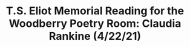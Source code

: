 ---
layout: manifest
title: 'T.S. Eliot Memorial Reading for the Woodberry Poetry Room: Claudia Rankine
  (4/22/21)'
manifest_name: t-s-eliot-memorial-reading-for-the-woodberry-poetry-room-claudia-rankine-4-22-21-

---